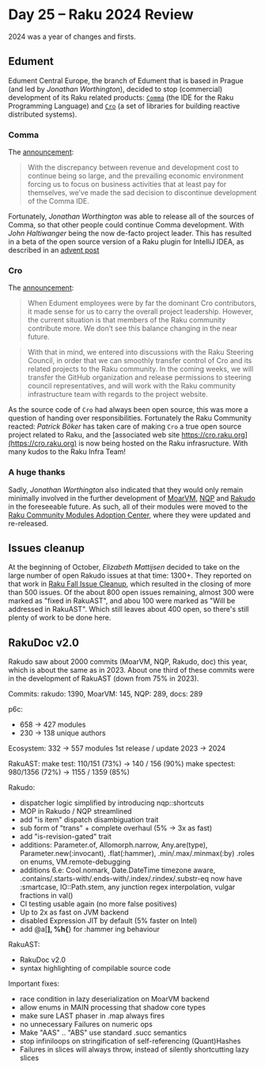 # Day 25 – Raku 2024 Review

2024 was a year of changes and firsts.

## Edument

Edument Central Europe, the branch of Edument that is based in Prague (and led by *Jonathan Worthington*), decided to stop (commercial) development of its Raku related products: [`Comma`](https://commaide.com) (the IDE for the Raku Programming Language) and [`Cro`](https://cro.services) (a set of libraries for building reactive distributed systems).

### Comma

The [announcement](https://commaide.com/discontinued):

> With the discrepancy between revenue and development cost to continue being so large, and the prevailing economic environment forcing us to focus on business activities that at least pay for themselves, we’ve made the sad decision to discontinue development of the Comma IDE.

Fortunately, *Jonathan Worthington* was able to release all of the sources of Comma, so that other people could continue Comma development.  With *John Haltiwanger* being the now de-facto project leader.  This has resulted in a beta of the open source version of a Raku plugin for IntelliJ IDEA, as described in an [advent post]( https://raku-advent.blog/2024/12/20/day-20-re-introducing-a-raku-plugin-for-intellij-idea/)

### Cro

The [announcement]( https://web.archive.org/web/20240421151537/https://cro.services/community-transfer):

> When Edument employees were by far the dominant Cro contributors, it made sense for us to carry the overall project leadership. However, the current situation is that members of the Raku community contribute more. We don’t see this balance changing in the near future.

> With that in mind, we entered into discussions with the Raku Steering Council, in order that we can smoothly transfer control of Cro and its related projects to the Raku community. In the coming weeks, we will transfer the GitHub organization and release permissions to steering council representatives, and will work with the Raku community infrastructure team with regards to the project website.

As the source code of `Cro` had always been open source, this was more a question of handing over responsibilities.  Fortunately the Raku Community reacted: *Patrick Böker* has taken care of making `Cro` a true open source project related to Raku, and the [associated web site https://cro.raku.org](https://cro.raku.org) is now being hosted on the Raku infrasructure.  With many kudos to the Raku Infra Team!

### A huge thanks

Sadly, *Jonathan Worthington* also indicated that they would only remain minimally involved in the further development of [MoarVM](https://github.com/MoarVM/MoarVM), [NQP](https://github.com/raku/NQP) and [Rakudo](https://github.com/rakudo/rakudo/) in the foreseeable future.  As such, all of their modules were moved to the [Raku Community Modules Adoption Center](https://github.com/raku-community-modules), where they were updated and re-released.



## Issues cleanup

At the beginning of October, *Elizabeth Mattijsen* decided to take on the large number of open Rakudo issues at that time: 1300+.  They reported on that work in [Raku Fall Issue Cleanup](https://dev.to/lizmat/raku-fall-issue-cleanup-lkc), which resulted in the closing of more than 500 issues.  Of the about 800 open issues remaining, almost 300 were marked as "fixed in RakuAST", and abou 100 were marked as "Will be addressed in RakuAST".  Which still leaves about 400 open, so there's still plenty of work to be done here.

## RakuDoc v2.0

Rakudo saw about 2000 commits (MoarVM, NQP, Rakudo, doc) this year, which is about the same as in 2023.  About one third of these commits were in the development of RakuAST (down from 75% in 2023).

Commits: rakudo: 1390, MoarVM: 145, NQP: 289, docs: 289

p6c:
- 658 -> 427 modules
- 230 -> 138 unique authors

Ecosystem:
332 -> 557 modules 1st release / update  2023 -> 2024

RakuAST:
make test: 110/151 (73%) -> 140 / 156 (90%)
make spectest: 980/1356 (72%) -> 1155 / 1359 (85%)

Rakudo:
- dispatcher logic simplified by introducing nqp::shortcuts
- MOP in Rakudo / NQP streamlined
- add "is item" dispatch disambiguation trait
- sub form of "trans" + complete overhaul (5% -> 3x as fast)
- add "is-revision-gated" trait
- additions: Parameter.of, Allomorph.narrow, Any.are(type),
  Parameter.new(:invocant), .flat(:hammer), .min/.max/.minmax(:by)
  .roles on enums, VM.remote-debugging
- additions 6.e: Cool.nomark, Date.DateTime timezone aware,
  .contains/.starts-with/.ends-with/.index/.rindex/.substr-eq
  now have :smartcase, IO::Path.stem, any junction regex
  interpolation, vulgar fractions in val()
- CI testing usable again (no more false positives)
- Up to 2x as fast on JVM backend
- disabled Expression JIT by default (5% faster on Intel)
- add @a[**], %h{**} for :hammer ing behaviour

RakuAST:
- RakuDoc v2.0
- syntax highlighting of compilable source code

Important fixes:
- race condition in lazy deserialization on MoarVM backend
- allow enums in MAIN processing that shadow core types
- make sure LAST phaser in .map always fires
- no unnecessary Failures on numeric ops
- Make "AAS" .. "ABS" use standard .succ semantics
- stop infiniloops on stringification of self-referencing
  (Quant)Hashes
- Failures in slices will always throw, instead of silently
  shortcutting lazy slices
